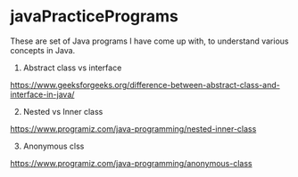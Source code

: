 # javaPracticePrograms
 
These are set of Java programs I have come up with, to understand various concepts in Java.

1. Abstract class vs interface

https://www.geeksforgeeks.org/difference-between-abstract-class-and-interface-in-java/

2. Nested vs Inner class

https://www.programiz.com/java-programming/nested-inner-class

3. Anonymous clss

https://www.programiz.com/java-programming/anonymous-class